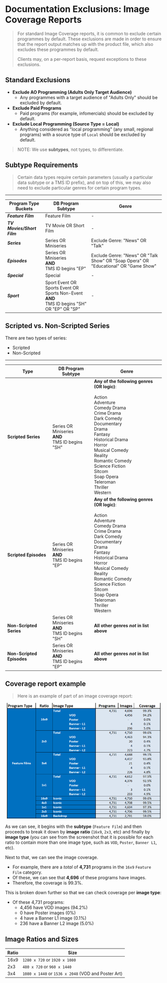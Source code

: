 # Documentation Exclusions: Image Coverage Reports

> For standard Image Coverage reports, it is common to exclude certain programmes by default. These exclusions are made in order to ensure that the report output matches up with the product file, which also excludes these programmes by default.
> 
> Clients may, on a per-report basis, request exceptions to these exclusions.


## Standard Exclusions

-   **Exclude AO Programming (Adults Only Target Audience)**
    - Any programmes with a target audience of "Adults Only" should be excluded by default.
-   **Exclude Paid Programs**
    - Paid programs (for example, infomercials) should be excluded by default.
-   **Exclude Local Programming (Source Type = Local)**
    - Anything considered as "local programming" (any small, regional programs) with a source type of `Local` should be excluded by default.


> NOTE: We use **subtypes**, not types, to differentiate.

## Subtype Requirements

> Certain data types require certain parameters (usually a particular data subtype or a TMS ID prefix), and on top of this, we may also need to exclude particular genres for certain program types.

---

|   **Program Type Buckets**   |  **DB Program Subtype**   |  **Genre**   |
| --- | --- | --- |
|  ***Feature Film***    |  Feature Film    |   -  |
|   ***TV Movies/Short Film***   |  TV Movie OR Short Film    |   -  |
|    ***Series***  |   Series OR Miniseries   |  Exclude Genre: "News" OR "Talk"    |
|   ***Episodes***  |   Series OR Miniseries<br>**AND**<br>TMS ID begins "EP"  |   Exclude Genre: "News" OR "Talk Show" OR "Soap Opera" OR "Educational" OR "Game Show"  |
|  ***Special***   |    Special |  -   |
|   ***Sport***  |  Sport Event OR Sports Event OR Sports Non-Event<br>**AND**<br>TMS ID begins "SH" OR "EP" OR "SP"   |  -   |

## Scripted vs. Non-Scripted Series

There are two types of series:

- Scripted
- Non-Scripted

---  

| **Type** | **DB Program Subtype** | **Genre** |
| --- | --- | --- |
| **Scripted Series** | Series OR Miniseries<br>**AND**<br>TMS ID begins "SH" | **Any of the following genres (OR logic)**:<br><br> Action<br>Adventure<br>Comedy Drama<br>Crime Drama<br>Dark Comedy<br>Documentary<br>Drama<br>Fantasy<br>Historical Drama<br>Horror<br>Musical Comedy<br>Reality<br>Romantic Comedy<br>Science Fiction<br>Sitcom<br>Soap Opera<br>Teleroman<br>Thriller<br>Western   |
| **Scripted Episodes** | Series OR Miniseries<br>**AND**<br>TMS ID begins "EP"  | **Any of the following genres (OR logic)**:<br><br> Action<br>Adventure<br>Comedy Drama<br>Crime Drama<br>Dark Comedy<br>Documentary<br>Drama<br>Fantasy<br>Historical Drama<br>Horror<br>Musical Comedy<br>Reality<br>Romantic Comedy<br>Science Fiction<br>Sitcom<br>Soap Opera<br>Teleroman<br>Thriller<br>Western | 
| **Non-Scripted Series** | Series OR Miniseries<br>**AND**<br>TMS ID begins "SH" | **All other genres *not* in list above**   |
| **Non-Scripted Episodes** | Series OR Miniseries<br>**AND**<br>TMS ID begins "EP"  | **All other genres _not_ in list above** | 

## Coverage report example

> Here is an example of part of an image coverage report:

![alt text](images/coverage-report-example.png "Image Coverage Report Example")

As we can see, it begins with the **subtype** (`Feature Film`) and then proceeds to break it down by **image ratio** (`16x9`, `2x3`, etc) and finally by **image type** (you can see from the screenshot that it is possible for each ratio to contain more than one image type, such as `VOD`, `Poster`, `Banner L1`, etc).

Next to that, we can see the image coverage.

- For example, there are a _total_ of **4,731** programs in the `16x9` `Feature Film` category.
- Of these, we can see that **4,696** of these programs have images.
- Therefore, the coverage is 99.3%.

This is broken down further so that we can check coverage per **image type**:
- Of these 4,731 programs:
    -  4,456 have VOD images (94.2%)
    - 0 have Poster images (0%)
    - 4 have a Banner L1 image (0.1%)
    - 236 have a Banner L2 image (5.0%)

## Image Ratios and Sizes

| **Ratio**	|	**Size**				|
| --- | --- |
| 16x9	|	`1280 x 720` or `1920 x 1080`		|		
| 2x3	|	`480 x 720` or `960 x 1440`			|	
| 3x4	|	`1080 x 1440` or `1536 x 2048`    (VOD and Poster Art)		|		

 
